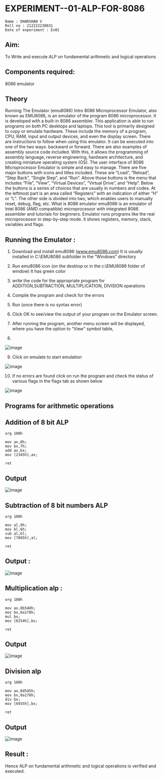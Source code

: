 # EXPERIMENT--01-ALP-FOR-8086
```
Name : DHARSHAN V
Roll no : 212222230031
Date of experiment : Ex01
```

## Aim: 
To Write and execute ALP on fundamental arithmetic and logical operations
## Components required: 
8086  emulator 
## Theory 

Running The Emulator (emu8086) Intro 8086 Microprocessor Emulator, also known as EMU8086, is an emulator of the program 8086 microprocessor. It is developed with a built-in 8086 assembler. This application is able to run programs on both PC desktops and laptops. This tool is primarily designed to copy or emulate hardware. These include the memory of a program, CPU, RAM, input and output devices, and even the display screen. There are instructions to follow when using this emulator. It can be executed into one of the two ways: backward or forward. There are also examples of assembly source code included. With this, it allows the programming of assembly language, reverse engineering, hardware architecture, and creating miniature operating system (OS). The user interface of 8086 Microprocessor Emulator is simple and easy to manage. There are five major buttons with icons and titles included. These are “Load”, “Reload”, “Step Back”, “Single Step”, and “Run”. Above those buttons is the menu that includes “File”, “View”, “Virtual Devices”, “Virtual Drive”, and “Help”. Below the buttons is a series of choices that are usually in numbers and codes. At the leftmost part is an area called “Registers” with an indication of either “H” or “L”. The other side is divided into two, which enables users to manually reset, debug, flag, etc. What is 8086 emulator emu8086 is an emulator of Intel 8086 (AMD compatible) microprocessor with integrated 8086 assembler and tutorials for beginners. Emulator runs programs like the real microprocessor in step-by-step mode. it shows registers, memory, stack, variables and flags.

## Running the Emulator :
1.	Download and install emu8086 (www.emu8086.com) It is usually installed in C:\EMU8086 subfolder in the “Windows” directory
2.	  Run  emu8086 icon (on the desktop or in the c:\EMU8086 folder of window) It has green color
  
3.	write the code for the appropriate program for ADDITION,SUBTRACTION, MULTIPLICATION,  DIVISION operations 

4.	 Compile the program and check for the errors 
5.	Run (once there is no syntax error) 
6.	Click OK to see/view the output of your program on the Emulator screen. 
7.	After running the program, another menu screen will be displayed, where you have the option to “View” symbol table,
8.	 

![image](https://user-images.githubusercontent.com/36288975/189273263-d65baae9-4b8f-4723-afb3-c0ffa4052b04.png)

9.	Click on emulate to start emulation 

![image](https://user-images.githubusercontent.com/36288975/189273273-9bb36ec1-e2e8-4892-8d35-37707332bfdc.png)


10.	If no errors are found click on run the program and check the status of various flags in the flags tab as shown below 

![image](https://user-images.githubusercontent.com/36288975/189273277-113a2a33-4a40-4ff8-95a5-ecd3a1f504fe.png)

## Programs for arithmetic  operations

## Addition  of 8 bit ALP 
```
org 100h

mov ax,8h;
mov bx,7h;
add ax,bx;
mov [2345h],ax;

ret
```
## Output  
![image](https://github.com/JivanKarthick/EXPERIMENT--01-ALP-FOR-8086/assets/121165867/29388469-7b46-4495-9040-2aeb8bc9e951)


## Subtraction   of 8 bit numbers  ALP 
 ```
org 100h

mov al,9h;
mov bl,6h;
sub al,bl;
mov [7895h],al;

ret
```
## Output :
![image](https://github.com/JivanKarthick/EXPERIMENT--01-ALP-FOR-8086/assets/121165867/8f073c6c-3188-4eac-ac9e-9a60c978dd46)


## Multiplication alp :
```
org 100h

mov ax,0b548h;
mov bx,0a178h;
mul bx;
mov [6254h],bx;

ret
```
 ## Output  
 
![image](https://github.com/JivanKarthick/EXPERIMENT--01-ALP-FOR-8086/assets/121165867/92d94bf9-8cbf-4015-a38e-0120877b80c0)


## Division alp 
```
org 100h

mov ax,0d545h;
mov bx,0a178h;
div bx;
mov [6935h],bx;

ret
```
## Output  
![image](https://github.com/JivanKarthick/EXPERIMENT--01-ALP-FOR-8086/assets/121165867/9e2459f7-ccd5-43ac-9dda-4d714f8d78a8)

## Result :
 
Hence ALP on fundamental arithmetic and logical operations is verified and executed.







